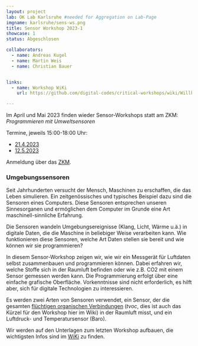 ```yaml
---
layout: project
lab: OK Lab Karlsruhe #needed for Aggregation on Lab-Page
imgname: karlsruhe/sens-ws.png
title: Sensor Workshop 2023-1
showcase: 1
status: Abgeschlosen

collaborators:
  - name: Andreas Kugel
  - name: Martin Weis
  - name: Christian Bauer


links:
  - name: Workshop WiKi
    url: https://github.com/digital-codes/critical-workshops/wiki/Willkommen

---
```


Im April und Mai 2023 finden wieder Sensor-Workshops statt am ZKM: *Programmieren mit Umweltsensoren*



Termine, jeweils 15:00-18:00 Uhr:

 * [21.4.2023](https://zkm.de/de/fuehrung-workshop/2023/04/programmieren-mit-umweltsensoren)
 * [12.5.2023](https://zkm.de/de/fuehrung-workshop/2023/05/programmieren-mit-umweltsensoren)

Anmeldung über das [ZKM](https://zkm.de/de/search/site?search=programmieren&f%5B0%5D=node%253Afield_event_list_category%3Aworkshop). 

### Umgebungssensoren
Seit Jahrhunderten versucht der Mensch, Maschinen zu erschaffen, die das Leben simulieren. Ein zeitgenössisches und typisches Beispiel dazu sind die Sensoren eines Computers. Diese Sensoren entsprechen unseren Sinnesorganen und ermöglichen dem Computer im Grunde eine Art maschinell-sinnliche Erfahrung.

Die Sensoren wandeln Umgebungsereignisse (Klang, Licht, Wärme u.ä.) in digitale Daten, die die Maschine in beliebiger Weise verarbeiten kann. Wie funktionieren diese Sensoren, welche Art Daten stellen sie bereit und wie können wir sie programmieren?

In diesem Sensor-Workshop zeigen wir, wie wir ein Messgerät für Luftdaten selbst zusammenbauen und programmieren können. Dabei erfahren wir, welche Stoffe sich in der Raumluft befinden oder wie z.B. CO2 mit einem Sensor gemessen werden kann. Die Programmierung erfolgt über eine einfache grafische Oberfläche. Vorkenntnisse sind nicht erforderlich, es hilft aber, sich für digitale Technologien zu interessieren.

Es werden zwei Arten von Sensoren verwendet, ein Sensor, der die gesamten [flüchtigen organischen Verbindungen](https://de.wikipedia.org/wiki/Fl%C3%BCchtige_organische_Verbindungen) (*tvoc*, dies ist auch das Kürzel für den Workshop hier im Wiki) in der Raumluft misst, und ein Luftdruck- und Temperatursensor (Baro).

Wir werden auf den Unterlagen zum letzten Workshop aufbauen, die wichtigsten Infos sind im [WiKi](https://github.com/digital-codes/critical-workshops/wiki/Willkommen) zu finden.
